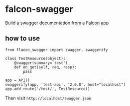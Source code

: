 # falcon-swagger
Build a swagger documentation from a Falcon app

## how to use
```
from flacon_swagger import swagger, swaggerify

class TestResource(object):
    @swagger(summary='test')
    def on_get(self, req, resp):
        pass

app = API()
swaggerify(app, 'test-api', '2.0.0', host="localhost")
app.add_route('/test/', TestResource()
```

Then visit `http://localhost/swagger.json`

